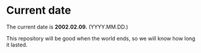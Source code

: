 # Current date

The current date is **2002.02.09.** (YYYY.MM.DD.)

This repository will be good when the world ends, so we will know how long it lasted.